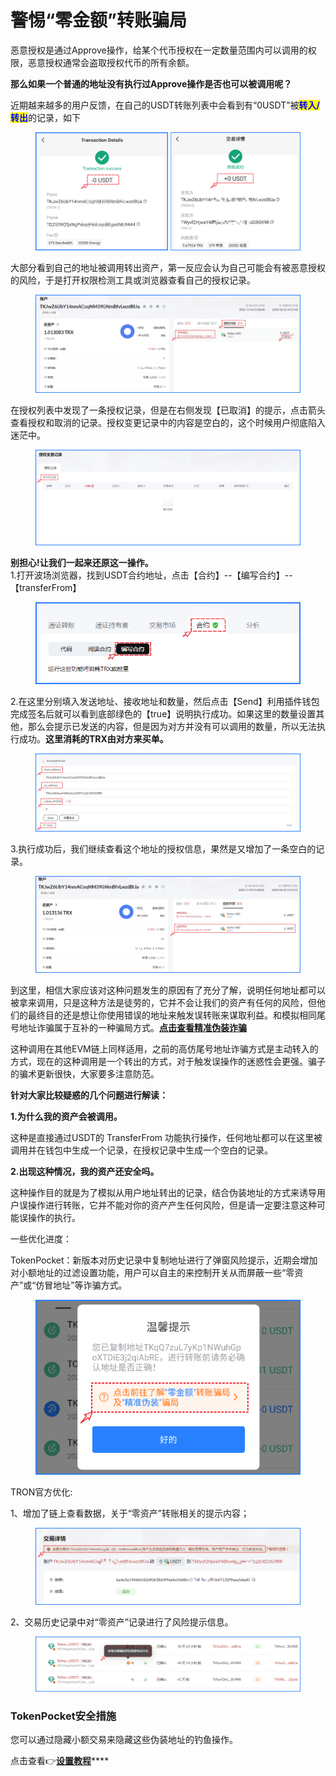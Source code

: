 # 警惕“零金额”转账骗局

恶意授权是通过Approve操作，给某个代币授权在一定数量范围内可以调用的权限，恶意授权通常会盗取授权代币的所有余额。

**那么如果一个普通的地址没有执行过Approve操作是否也可以被调用呢？**

近期越来越多的用户反馈，在自己的USDT转账列表中会看到有“0USDT”被<mark style="color:blue;">**转入/转出**</mark>的记录，如下

<figure><img src="../../.gitbook/assets/1 拷贝 (3).png" alt=""><figcaption></figcaption></figure>

大部分看到自己的地址被调用转出资产，第一反应会认为自己可能会有被恶意授权的风险，于是打开权限检测工具或浏览器查看自己的授权记录。

<figure><img src="../../.gitbook/assets/image (17).png" alt=""><figcaption></figcaption></figure>

在授权列表中发现了一条授权记录，但是在右侧发现【已取消】的提示，点击箭头查看授权和取消的记录。授权变更记录中的内容是空白的，这个时候用户彻底陷入迷茫中。

<figure><img src="../../.gitbook/assets/image (2) (3).png" alt=""><figcaption></figcaption></figure>

**别担心!让我们一起来还原这一操作。**\
1.打开波场浏览器，找到USDT合约地址，点击【合约】--【编写合约】--【transferFrom】

<figure><img src="../../.gitbook/assets/image (3).png" alt=""><figcaption></figcaption></figure>

2.在这里分别填入发送地址、接收地址和数量，然后点击【Send】利用插件钱包完成签名后就可以看到底部绿色的【true】说明执行成功。如果这里的数量设置其他，那么会提示已发送的内容，但是因为对方并没有可以调用的数量，所以无法执行成功。**这里消耗的TRX由对方来买单。**

<figure><img src="../../.gitbook/assets/image (27).png" alt=""><figcaption></figcaption></figure>

3.执行成功后，我们继续查看这个地址的授权信息，果然是又增加了一条空白的记录。

<figure><img src="../../.gitbook/assets/image (14).png" alt=""><figcaption></figcaption></figure>

到这里，相信大家应该对这种问题发生的原因有了充分了解，说明任何地址都可以被拿来调用，只是这种方法是徒劳的，它并不会让我们的资产有任何的风险，但他们的最终目的还是想让你使用错误的地址来触发误转账来谋取利益。和模拟相同尾号地址诈骗属于互补的一种骗局方式。[**点击查看精准伪装诈骗**](http://mp.weixin.qq.com/s?\_\_biz=MzUyNDkzNTgwMw==\&mid=2247489639\&idx=1\&sn=cd843b63936f5e7b74ffd8014c382519\&chksm=fa24ef73cd536665fd311940b3087e99be4aea4b3dbb660eefa10ea1a5b481fc4e7eb0635ee5\&scene=21#wechat\_redirect)

这种调用在其他EVM链上同样适用，之前的高仿尾号地址诈骗方式是主动转入的方式，现在的这种调用是一个转出的方式，对于触发误操作的迷惑性会更强。骗子的骗术更新很快，大家要多注意防范。

**针对大家比较疑惑的几个问题进行解读：**

**1.为什么我的资产会被调用。**

这种是直接通过USDT的 TransferFrom 功能执行操作，任何地址都可以在这里被调用并在钱包中生成一个记录，在授权记录中生成一个空白的记录。

**2.出现这种情况，我的资产还安全吗。**

这种操作目的就是为了模拟从用户地址转出的记录，结合伪装地址的方式来诱导用户误操作进行转账，它并不能对你的资产产生任何风险，但是请一定要注意这种可能误操作的执行。



一些优化进度：

TokenPocket：新版本对历史记录中复制地址进行了弹窗风险提示，近期会增加对小额地址的过滤设置功能，用户可以自主的来控制开关从而屏蔽一些“零资产”或“仿冒地址”等诈骗方式。

<figure><img src="../../.gitbook/assets/Snipaste_2022-12-15_17-02-00.png" alt=""><figcaption></figcaption></figure>

TRON官方优化:

1、增加了链上查看数据，关于“零资产”转账相关的提示内容；

<figure><img src="../../.gitbook/assets/Snipaste_2022-12-15_17-06-37.png" alt=""><figcaption></figcaption></figure>

2、交易历史记录中对“零资产”记录进行了风险提示信息。

<figure><img src="../../.gitbook/assets/Snipaste_2022-12-15_17-07-19.png" alt=""><figcaption></figcaption></figure>

### TokenPocket安全措施

您可以通过隐藏小额交易来隐藏这些伪装地址的钓鱼操作。

点击查看👉[**设置教程**](https://help.tokenpocket.pro/cn/secirity-knowledge/protective-measures/hide)****
